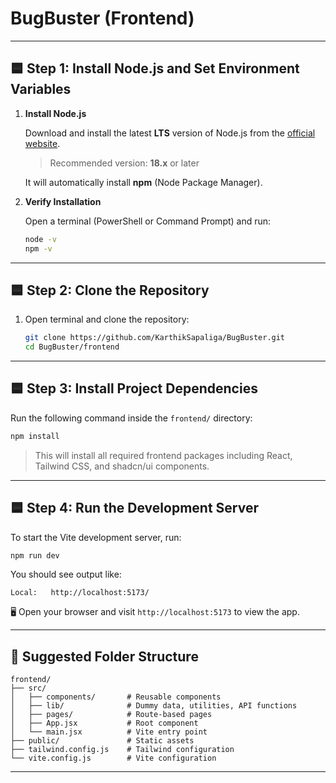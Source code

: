# BugBuster (Frontend)

---

## 🟦 Step 1: Install Node.js and Set Environment Variables

1. **Install Node.js**

    Download and install the latest **LTS** version of Node.js from the [official website](https://nodejs.org/).

    > Recommended version: **18.x** or later

    It will automatically install **npm** (Node Package Manager).

2. **Verify Installation**

    Open a terminal (PowerShell or Command Prompt) and run:

    ```bash
    node -v
    npm -v
    ```

---

## 🟦 Step 2: Clone the Repository

1. Open terminal and clone the repository:

    ```bash
    git clone https://github.com/KarthikSapaliga/BugBuster.git
    cd BugBuster/frontend
    ```

---

## 🟦 Step 3: Install Project Dependencies

Run the following command inside the `frontend/` directory:

```bash
npm install
```

> This will install all required frontend packages including React, Tailwind CSS, and shadcn/ui components.

---

## 🟦 Step 4: Run the Development Server

To start the Vite development server, run:

```bash
npm run dev
```

You should see output like:

```
Local:   http://localhost:5173/
```

🖥️ Open your browser and visit `http://localhost:5173` to view the app.

---

## 📁 Suggested Folder Structure

```
frontend/
├── src/
│   ├── components/       # Reusable components
│   ├── lib/              # Dummy data, utilities, API functions
│   ├── pages/            # Route-based pages
│   ├── App.jsx           # Root component
│   └── main.jsx          # Vite entry point
├── public/               # Static assets
├── tailwind.config.js    # Tailwind configuration
└── vite.config.js        # Vite configuration

```

---
